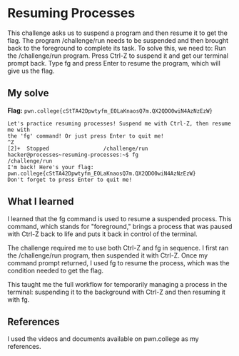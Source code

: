 # Resuming Processes
This challenge asks us to suspend a program and then resume it to get the flag. The program /challenge/run needs to be suspended and then brought back to the foreground to complete its task.
To solve this, we need to:
Run the /challenge/run program.
Press Ctrl-Z to suspend it and get our terminal prompt back.
Type fg and press Enter to resume the program, which will give us the flag.

## My solve
**Flag:** `pwn.college{cStTA42Dpwtyfm_EOLaKnaosQ7m.QX2QDO0wiN4AzNzEzW}`

```hacker@processes~resuming-processes:~$ /challenge/run
Let's practice resuming processes! Suspend me with Ctrl-Z, then resume me with 
the 'fg' command! Or just press Enter to quit me!
^Z
[2]+  Stopped                 /challenge/run
hacker@processes~resuming-processes:~$ fg
/challenge/run
I'm back! Here's your flag:
pwn.college{cStTA42Dpwtyfm_EOLaKnaosQ7m.QX2QDO0wiN4AzNzEzW}
Don't forget to press Enter to quit me!

```

## What I learned
I learned that the fg command is used to resume a suspended process. This command, which stands for "foreground," brings a process that was paused with Ctrl-Z back to life and puts it back in control of the terminal.

The challenge required me to use both Ctrl-Z and fg in sequence. I first ran the /challenge/run program, then suspended it with Ctrl-Z. Once my command prompt returned, I used fg to resume the process, which was the condition needed to get the flag.

This taught me the full workflow for temporarily managing a process in the terminal: suspending it to the background with Ctrl-Z and then resuming it with fg.

## References 
I used the videos and documents available on pwn.college as my references.
